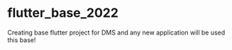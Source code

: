 # flutter_base_2022
Creating base flutter project for DMS and any new application will be used this base!
